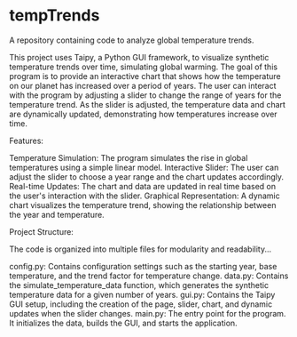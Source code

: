 # tempTrends
A repository containing code to analyze global temperature trends.

This project uses Taipy, a Python GUI framework, to visualize synthetic temperature trends over time, simulating global warming. The goal of this program is to provide an interactive chart that shows how the temperature on our planet has increased over a period of years. The user can interact with the program by adjusting a slider to change the range of years for the temperature trend. As the slider is adjusted, the temperature data and chart are dynamically updated, demonstrating how temperatures increase over time.

Features:

Temperature Simulation: The program simulates the rise in global temperatures using a simple linear model.
Interactive Slider: The user can adjust the slider to choose a year range and the chart updates accordingly.
Real-time Updates: The chart and data are updated in real time based on the user's interaction with the slider.
Graphical Representation: A dynamic chart visualizes the temperature trend, showing the relationship between the year and temperature.

Project Structure:

The code is organized into multiple files for modularity and readability...

config.py: Contains configuration settings such as the starting year, base temperature, and the trend factor for temperature change.
data.py: Contains the simulate_temperature_data function, which generates the synthetic temperature data for a given number of years.
gui.py: Contains the Taipy GUI setup, including the creation of the page, slider, chart, and dynamic updates when the slider changes.
main.py: The entry point for the program. It initializes the data, builds the GUI, and starts the application.
